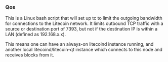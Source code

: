 ### Qos ###

This is a Linux bash script that will set up tc to limit the outgoing bandwidth for connections to the Litecoin network. It limits outbound TCP traffic with a source or destination port of 7393, but not if the destination IP is within a LAN (defined as 192.168.x.x).

This means one can have an always-on litecoind instance running, and another local litecoind/litecoin-qt instance which connects to this node and receives blocks from it.
